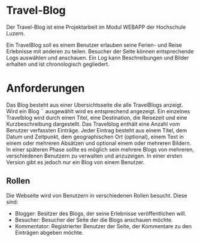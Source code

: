 # Travel-Blog

Der Travel-Blog ist eine Projektarbeit im Modul WEBAPP der Hochschule Luzern.

Ein TravelBlog soll es einem Benutzer erlauben seine Ferien- und Reise Erlebnisse mit anderen zu teilen.
Besucher der Seite können entsprechende Logs auswählen und anschauen.
Ein Log kann Beschreibungen und Bilder erhalten und ist chronologisch gegliedert.

# Anforderungen

Das Blog besteht aus einer Ubersichtsseite die alle TravelBlogs anzeigt. Wird ein Blog ¨
ausgewählt wird es entsprechend angezeigt. Ein einzelnes Travelblog wird durch einen
Titel, eine Destination, die Reisezeit und eine Kurzbeschreibung dargestellt. Das Travelblog
enthält eine Anzahl vom Benutzer verfassten Einträge. Jeder Eintrag besteht aus
einem Titel, dem Datum und Zeitpunkt, dem geographischen Ort (optional), einem Text
in einem oder mehreren Absätzen und optional einem oder mehreren Bildern.
In einer späteren Phase sollte es möglich sein mehrere Blogs von mehreren, verschiedenen
Benutzern zu verwalten und anzuzeigen. In einer ersten Version gibt es jedoch nur ein
Blog von einem Benutzer.

## Rollen

Die Webseite wird von Benutzern in verschiedenen Rollen besucht. Diese sind:
- Blogger: Besitzer des Blogs, der seine Erlebnisse veröffentlichen will.
- Besucher: Besucher der Seite der die Blogs anschauen möchte.
- Kommentator: Registrierter Benutzer der Seite, der Kommentare zu den Einträgen abgeben möchte.

